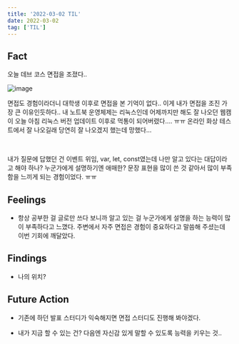 ```yaml
---
title: '2022-03-02 TIL'
date: 2022-03-02
tag: ['TIL']
---
```


## Fact

오늘 데브 코스 면접을 조졌다..

![image](https://user-images.githubusercontent.com/52567149/156331471-99e360f8-2254-4050-9103-f9d121cb8dc2.png)

면접도 경험이라더니 대학생 이후로 면접을 본 기억이 없다.. 이게 내가 면접을 조진 가장 큰 이유인듯하다.. 내 노트북 운영체제는 리눅스인데 어제까지만 해도 잘 나오던 웹캠이 오늘 아침 리눅스 버전 업데이트 이후로 먹통이 되어버렸다.... ㅠㅠ 온라인 화상 테스트에서 잘 나오길래 당연히 잘 나오겠지 했는데 망했다...

</br>

내가 질문에 답했던 건 이벤트 위임, var, let, const였는데 나만 알고 있다는 대답이라고 해야 하나? 누군가에게 설명하기엔 애매한? 문장 표현을 많이 쓴 것 같아서 많이 부족함을 느끼게 되는 경험이었다. ㅠㅠ

## Feelings

- 항상 공부한 걸 글로만 쓰다 보니까 알고 있는 걸 누군가에게 설명을 하는 능력이 많이 부족하다고 느꼈다. 주변에서 자주 면접은 경험이 중요하다고 말씀해 주셨는데 이번 기회에 깨달았다.

## Findings

- 나의 위치?

## Future Action

- 기존에 하던 발표 스터디가 익숙해지면 면접 스터디도 진행해 봐야겠다.

- 내가 지금 할 수 있는 건? 다음엔 자신감 있게 말할 수 있도록 능력을 키우는 것..
